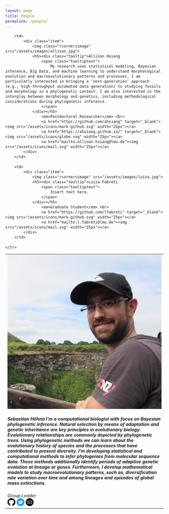 ```yaml
---
layout: page
title: People
permalink: /people/
---
```


<table>
    <tr>
        <td>
            <div class="item">
                <img class="rcornersimage" src="/assets/images/sebastian.jpg">
                <h5><div class="tooltip">Sebastian Höhna
                    <span class="tooltiptext">
                        I’m a computational biologist with focus on Bayesian phylogenetic inference. Natural selection by means of adaptation and genetic inheritance are key principles in evolutionary biology. Evolutionary relationships are commonly depicted by phylogenetic trees. Using phylogenetic methods we can learn about the evolutionary history of species and the processes that have contributed to present diversity. I’m developing statistical and computational methods to infer phylogenies from molecular sequence data. These methods additionally identify periods of adaptive genetic evolution at lineage or genes. Furthermore, I develop mathematical models to study macroevolutionary patterns, such as, diversification rate variation over time and among lineages and episodes of global mass extinctions.
                    </span>
                </div></h5>
                    <em>Group Leader</em> <br>
                    <a href="https://github.com/hoehna" target="_blank"><img src="/assets/icons/mark-github.svg" width="25px"></a>
                    <a href="https://twitter.com/sebastianhoehna?lang=en" target="_blank"><img src="/assets/icons/twitter.png" width="25px"></a>
                    <a href="mailto:hoehna@lmu.de"><img src="/assets/icons/mail.svg" width="25px"></a>
            </div>
        </td>

        <td>
            <div class="item">
                <img class="rcornersimage" src="/assets/images/allison.jpg">
                <h5><div class="tooltip">Allison Hsiang
                    <span class="tooltiptext">
                        My research uses statistical modeling, Bayesian inference, Big Data, and machine learning to understand morphological evolution and macroevolutionary patterns and processes. I am particularly interested in bringing a ‘next-generation’ approach (e.g., high-throughput automated data generation) to studying fossils and morphology in a phylogenetic context. I am also interested in the interplay between morphology and genetics, including methodological considerations during phylogenetic inference.
                    </span>
                </div></h5>
                    <em>Postdoctoral Researcher</em> <br>
                    <a href="https://github.com/ahsiang" target="_blank"><img src="/assets/icons/mark-github.svg" width="25px"></a>
                    <a href="https://ahsiang.github.io/" target="_blank"><img src="/assets/icons/globe.svg" width="25px"></a>
                    <a href="mailto:allison.hsiang@lmu.de"><img src="/assets/icons/mail.svg" width="25px"></a>
            </div>
        </td>

        <td>
            <div class="item">
                <img class="rcornersimage" src="/assets/images/luiza.jpg">
                <h5><div class="tooltip">Luiza Fabreti
                    <span class="tooltiptext">
                        Insert text here.
                    </span>
                </div></h5>
                    <em>Graduate Student</em> <br>
                    <a href="https://github.com/lfabreti" target="_blank"><img src="/assets/icons/mark-github.svg" width="25px"></a>
                    <a href="mailto:l.fabreti@lmu.de"><img src="/assets/icons/mail.svg" width="25px"></a>
            </div>
        </td>

    </tr>

</table>
